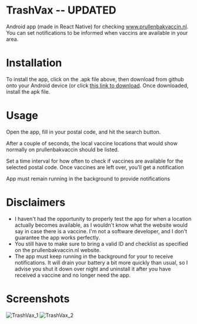 # TrashVax -- UPDATED
Android app (made in React Native) for checking www.prullenbakvaccin.nl. You can set notifications to be informed when vaccins are available in your area.

# Installation
To install the app, click on the .apk file above, then download from github onto your Android device (or click [this link to download](https://github.com/KJ-Waller/TrashVax/raw/main/TrashVax-f331aa55817545cdbcfd7971c9c7eea7-signed.apk). Once downloaded, install the apk file.

# Usage
Open the app, fill in your postal code, and hit the search button.

After a couple of seconds, the local vaccine locations that would show normally on prullenbakvaccin should be listed.

Set a time interval for how often to check if vaccines are available for the selected postal code. Once vaccines are left over, you'll get a notification

App must remain running in the background to provide notifications

# Disclaimers
* I haven't had the opportunity to properly test the app for when a location actually becomes available, as I wouldn't know what the website would say in case there is a vaccine. I'm not a software developer, and I don't guarantee the app works perfectly.
* You still have to make sure to bring a valid ID and checklist as specified on the prullenbakvaccin.nl website.
* The app must keep running in the background for your to receive notifications. It will drain your battery a bit more quickly than usual, so I advise you shut it down over night and uninstall it after you have received a vaccine and no longer need the app.


# Screenshots
![TrashVax_1](https://user-images.githubusercontent.com/28184973/118396221-d14b2800-b64e-11eb-9487-593b3ac017b8.jpg)
![TrashVax_2](https://user-images.githubusercontent.com/28184973/118396223-d314eb80-b64e-11eb-8c48-373bf409bf90.jpg)
